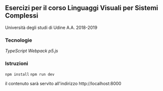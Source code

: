 ## Esercizi per il corso Linguaggi Visuali per Sistemi Complessi
Università degli studi di Udine
A.A. 2018-2019

### Tecnologie
*TypeScript*
*Webpack*
*p5.js*

### Istruzioni
`npm install`
`npm run dev` 

il contenuto sarà servito all'indirizzo http://localhost:8000